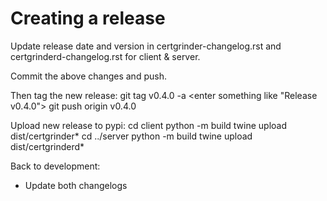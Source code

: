 Creating a release
====================

Update release date and version in certgrinder-changelog.rst and certgrinderd-changelog.rst for client & server.

Commit the above changes and push.

Then tag the new release:
    git tag v0.4.0 -a
    <enter something like "Release v0.4.0">
    git push origin v0.4.0

Upload new release to pypi:
    cd client
    python -m build
    twine upload dist/certgrinder*
    cd ../server
    python -m build
    twine upload dist/certgrinderd*

Back to development:
- Update both changelogs

